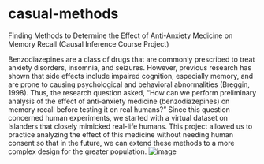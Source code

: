 # casual-methods
Finding Methods to Determine the Effect of Anti-Anxiety Medicine on Memory Recall (Causal Inference Course Project)

Benzodiazepines are a class of drugs that are commonly prescribed to treat anxiety disorders, insomnia, and seizures. However, previous research has shown that side effects include impaired cognition, especially memory, and are prone to causing psychological and behavioral abnormalities (Breggin, 1998). Thus, the research question asked, “How can we perform preliminary analysis of the effect of anti-anxiety medicine (benzodiazepines) on memory recall before testing it on real humans?” Since this question concerned human experiments, we started with a virtual dataset on Islanders that closely mimicked real-life humans. This project allowed us to practice analyzing the effect of this medicine without needing human consent so that in the future, we can extend these methods to a more complex design for the greater population.
![image](https://github.com/carolinejjung/casual-methods/assets/155427205/7f8c9764-8520-4da1-806d-04dd10a4a6d7)
